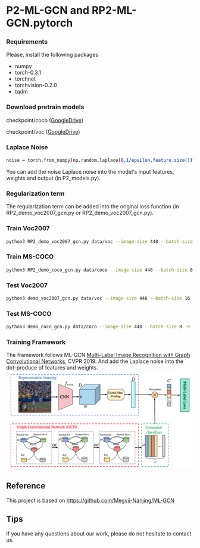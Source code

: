 # P2-ML-GCN and RP2-ML-GCN.pytorch

### Requirements
Please, install the following packages
- numpy
- torch-0.3.1
- torchnet
- torchvision-0.2.0
- tqdm

### Download pretrain models
checkpoint/coco ([GoogleDrive](https://drive.google.com/open?id=1ivLi1Rc-dCUmN1ProcMk76zxF1DSvlIk))

checkpoint/voc ([GoogleDrive](https://drive.google.com/open?id=1lhbmW5g-Mo9KgI07nmc1kwSbEnb6t-YA))

### Laplace Noise
```sh
noise = torch.from_numpy(np.random.laplace(0,1/epsilon,feature.size())).cuda().float()
```
You can add the noise Laplace noise into the model's input features, weights and output (in P2_models.py).

### Regularization term 
The regularization term can be added into the original loss function (in RP2_demo_voc2007_gcn.py or RP2_demo_voc2007_gcn.py).


### Train Voc2007
```sh
python3 RP2_demo_voc2007_gcn.py data/voc --image-size 448 --batch-size 16 --epochs 40
```
### Train MS-COCO
```sh
python3 RP2_demo_coco_gcn.py data/coco --image-size 448 --batch-size 8 --epochs 20
```

### Test Voc2007
```sh
python3 demo_voc2007_gcn.py data/voc --image-size 448 --batch-size 16 -e --resume checkpoint/voc/voc_checkpoint.pth.tar
```

### Test MS-COCO
```sh
python3 demo_coco_gcn.py data/coco --image-size 448 --batch-size 8 -e --resume checkpoint/coco/coco_checkpoint.pth.tar
```

### Training Framework
The framework follows ML-GCN [Multi-Label Image Recognition with Graph Convolutional Networks](https://arxiv.org/abs/1904.03582), CVPR 2019.
And add the Laplace noise into the dot-produce of features and weights.
![Framework](https://github.com/ahahnut/-R-P2-ML-GCN/blob/master/Framework.png)

## Reference
This project is based on https://github.com/Megvii-Nanjing/ML-GCN

## Tips
If you have any questions about our work, please do not hesitate to contact us.

